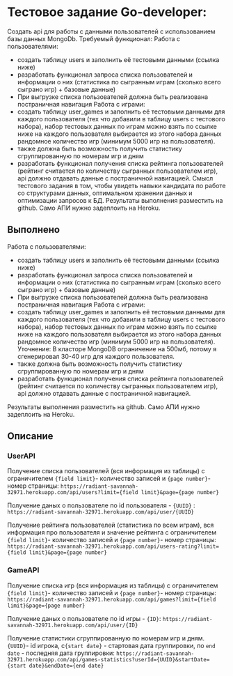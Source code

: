 # Тестовое задание Go-developer:
Создать api для работы с данными пользователей с использованием базы данных
MongoDb.
Требуемый функционал:
Работа с пользователями:
- создать таблицу users и заполнить её тестовыми данными (ссылка ниже)
- разработать функционал запроса списка пользователей и информации о них
(статистика по сыгранным играм (сколько всего сыграно игр) + базовые данные)
- При выгрузке списка пользователей должна быть реализована постраничная
навигация
Работа с играми:
- создать таблицу user_games и заполнить её тестовыми данными для каждого
пользователя (тех что добавили в таблицу users с тестового набора), набор
тестовых данных по играм можно взять по ссылке ниже на каждого
пользователя выбирается из этого набора данных рандомное количество игр
(минимум 5000 игр на пользователя).
- также должна быть возможность получить статистику сгруппированную по
номерам игр и дням
- разработать функционал получения списка рейтинга пользователей (рейтинг
считается по количеству сыгранных пользователем игр), api должно отдавать данные
с постраничной навигацией.
Смысл тестового задания в том, чтобы увидеть навыки кандидата по работе со
структурами данных, оптимальном хранении данных и оптимизации запросов к БД.
Результаты выполнения разместить на github.
Само АПИ нужно задеплоить на Heroku.


## Выполнено 
Работа с пользователями:
- создать таблицу users и заполнить её тестовыми данными (ссылка ниже)
- разработать функционал запроса списка пользователей и информации о них
(статистика по сыгранным играм (сколько всего сыграно игр) + базовые данные)
- При выгрузке списка пользователей должна быть реализована постраничная
навигация
Работа с играми:
- создать таблицу user_games и заполнить её тестовыми данными для каждого
пользователя (тех что добавили в таблицу users с тестового набора), набор
тестовых данных по играм можно взять по ссылке ниже на каждого
пользователя выбирается из этого набора данных рандомное количество игр
(минимум 5000 игр на пользователя). Уточнение: В класторе MongoDB ограничение на 500мб, потому я сгенерировал 30-40 игр для каждого пользователя.
- также должна быть возможность получить статистику сгруппированную по
номерам игр и дням
- разработать функционал получения списка рейтинга пользователей (рейтинг
считается по количеству сыгранных пользователем игр), api должно отдавать данные
с постраничной навигацией.

Результаты выполнения разместить на github.
Само АПИ нужно задеплоить на Heroku.


## Описание 

### UserAPI
Получение списка пользователей (вся информация из таблицы) с ограничителем `{field limit}`- количество записей и `{page number}`- номер страницы:
`https://radiant-savannah-32971.herokuapp.com/api/users?limit={field limit}&page={page number}`

Получение даных о пользователе по id пользователя - `{UUID}` :
`https://radiant-savannah-32971.herokuapp.com/api/user/{UUID}`

Получение рейтинга пользователей (статистика по всем играм), вся информация про пользователя и значение рейтинга с ограничителем `{field limit}`- количество записей и `{page number}`- номер страницы:
`https://radiant-savannah-32971.herokuapp.com/api/users-rating?limit={field limit}&page={page number}`

### GameAPI
Получение списка игр (вся информация из таблицы) с ограничителем `{field limit}`- количество записей и `{page number}`- номер страницы:
`https://radiant-savannah-32971.herokuapp.com/api/games?limit={field limit}&page={page number}`

Получение даных о пользователе по id игры - `{ID}`:
`https://radiant-savannah-32971.herokuapp.com/api/user/{ID}`

Получение статистики сгруппированную по номерам игр и дням. `{UUID}`- id игрока, c`{start date}` - стартовая дата группировки, по `end date` - последняя дата группировки:
`https://radiant-savannah-32971.herokuapp.com/api/games-statistics?userId={UUID}&startDate={start date}&endDate={end date}`

